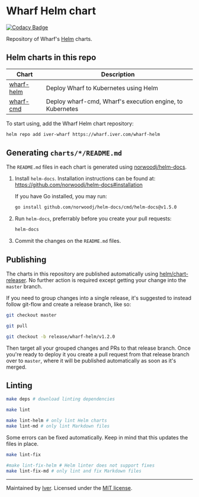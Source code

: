 # Wharf Helm chart

[![Codacy Badge](https://app.codacy.com/project/badge/Grade/6d3504733d1844c49a8678633b1a78f8)](https://www.codacy.com/gh/iver-wharf/wharf-helm/dashboard?utm_source=github.com\&utm_medium=referral\&utm_content=iver-wharf/wharf-helm\&utm_campaign=Badge_Grade)

Repository of Wharf's [Helm](https://helm.sh/) charts.

## Helm charts in this repo

<!--lint disable maximum-line-length -->

| Chart | Description |
| ----- | ----------- |
| [wharf-helm](charts/wharf-helm/README.md) | Deploy Wharf to Kubernetes using Helm |
| [wharf-cmd](charts/wharf-cmd/README.md)   | Deploy wharf-cmd, Wharf's execution engine, to Kubernetes |

<!--lint enable maximum-line-length -->

To start using, add the Wharf Helm chart repository:

```sh
helm repo add iver-wharf https://wharf.iver.com/wharf-helm
```

## Generating `charts/*/README.md`

The `README.md` files in each chart is generated using
[norwoodj/helm-docs](https://github.com/norwoodj/helm-docs).

1. Install `helm-docs`. Installation instructions can be found at:
   <https://github.com/norwoodj/helm-docs#installation>

   If you have Go installed, you may run:

   ```sh
   go install github.com/norwoodj/helm-docs/cmd/helm-docs@v1.5.0
   ```

2. Run `helm-docs`, preferrably before you create your pull requests:

   ```sh
   helm-docs
   ```

3. Commit the changes on the `README.md` files.

## Publishing

The charts in this repository are published automatically using
[helm/chart-releaser](https://github.com/helm/chart-releaser). No further
action is required except getting your change into the `master` branch.

If you need to group changes into a single release, it's suggested to instead
follow git-flow and create a release branch, like so:

```sh
git checkout master

git pull

git checkout -b release/wharf-helm/v1.2.0
```

Then target all your grouped changes and PRs to that release branch.
Once you're ready to deploy it you create a pull request from that release
branch over to `master`, where it will be published automatically as soon as
it's merged.

## Linting

```sh
make deps # download linting dependencies

make lint

make lint-helm # only lint Helm charts
make lint-md # only lint Markdown files
```

Some errors can be fixed automatically. Keep in mind that this updates the
files in place.

```sh
make lint-fix

#make lint-fix-helm # Helm linter does not support fixes
make lint-fix-md # only lint and fix Markdown files
```

---

Maintained by [Iver](https://www.iver.com/en).
Licensed under the [MIT license](./LICENSE).
